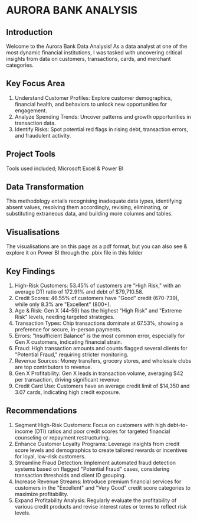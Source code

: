 # AURORA BANK ANALYSIS

## Introduction
Welcome to the Aurora Bank Data Analysis! As a data analyst at one of the most dynamic financial institutions, I was tasked with uncovering critical insights from data on customers, transactions, cards, and merchant categories.

## Key Focus Area
1. Understand Customer Profiles: Explore customer demographics, financial health, and behaviors to unlock new opportunities for engagement.
2. Analyze Spending Trends: Uncover patterns and growth opportunities in transaction data.
3. Identify Risks: Spot potential red flags in rising debt, transaction errors, and fraudulent activity.


## Project Tools
Tools used included; Microsoft Excel & Power BI


## Data Transformation
This methodology entails recognising inadequate data types, identifying absent values, resolving them accordingly, revising, eliminating, or substituting extraneous data, and building more columns and tables.


## Visualisations
The visualisations are on this page as a pdf format, but you can also see & explore it on Power BI through the .pbix file in this folder 


## Key Findings
1. High-Risk Customers: 53.45% of customers are "High Risk," with an average DTI ratio of 172.91% and debt of $79,710.58.
2. Credit Scores: 46.55% of customers have "Good" credit (670-739), while only 8.3% are "Excellent" (800+).
3. Age & Risk: Gen X (44-59) has the highest "High Risk" and "Extreme Risk" levels, needing targeted strategies.
4. Transaction Types: Chip transactions dominate at 67.53%, showing a preference for secure, in-person payments.
5. Errors: "Insufficient Balance" is the most common error, especially for Gen X customers, indicating financial strain.
6. Fraud: High transaction amounts and counts flagged several clients for "Potential Fraud," requiring stricter monitoring.
7. Revenue Sources: Money transfers, grocery stores, and wholesale clubs are top contributors to revenue.
8. Gen X Profitability: Gen X leads in transaction volume, averaging $42 per transaction, driving significant revenue.
9. Credit Card Use: Customers have an average credit limit of $14,350 and 3.07 cards, indicating high credit exposure.


## Recommendations
1. Segment High-Risk Customers: Focus on customers with high debt-to-income (DTI) ratios and poor credit scores for targeted financial counseling or repayment restructuring.
2. Enhance Customer Loyalty Programs: Leverage insights from credit score levels and demographics to create tailored rewards or incentives for loyal, low-risk customers.
3. Streamline Fraud Detection: Implement automated fraud detection systems based on flagged "Potential Fraud" cases, considering transaction thresholds and client ID grouping.
4. Increase Revenue Streams: Introduce premium financial services for customers in the "Excellent" and "Very Good" credit score categories to maximize profitability.
5. Expand Profitability Analysis: Regularly evaluate the profitability of various credit products and revise interest rates or terms to reflect risk levels.